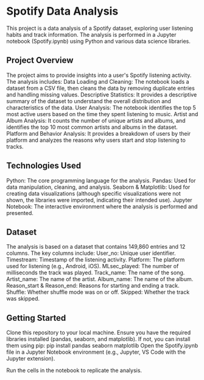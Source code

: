 # Spotify Data Analysis
This project is a data analysis of a Spotify dataset, exploring user listening habits and track information. The analysis is performed in a Jupyter notebook (Spotify.ipynb) using Python and various data science libraries.

## Project Overview
The project aims to provide insights into a user's Spotify listening activity. The analysis includes:
Data Loading and Cleaning: The notebook loads a dataset from a CSV file, then cleans the data by removing duplicate entries and handling missing values.
Descriptive Statistics: It provides a descriptive summary of the dataset to understand the overall distribution and characteristics of the data.
User Analysis: The notebook identifies the top 5 most active users based on the time they spent listening to music.
Artist and Album Analysis: It counts the number of unique artists and albums, and identifies the top 10 most common artists and albums in the dataset.
Platform and Behavior Analysis: It provides a breakdown of users by their platform and analyzes the reasons why users start and stop listening to tracks.

## Technologies Used
Python: The core programming language for the analysis.
Pandas: Used for data manipulation, cleaning, and analysis.
Seaborn & Matplotlib: Used for creating data visualizations (although specific visualizations were not shown, the libraries were imported, indicating their intended use).
Jupyter Notebook: The interactive environment where the analysis is performed and presented.

## Dataset
The analysis is based on a dataset that contains 149,860 entries and 12 columns. The key columns include:
User_no: Unique user identifier.
Timestream: Timestamp of the listening activity.
Platform: The platform used for listening (e.g., Android, iOS).
MLsec_played: The number of milliseconds the track was played.
Track_name: The name of the song.
Artist_name: The name of the artist.
Album_name: The name of the album.
Reason_start & Reason_end: Reasons for starting and ending a track.
Shuffle: Whether shuffle mode was on or off.
Skipped: Whether the track was skipped.

## Getting Started
Clone this repository to your local machine.
Ensure you have the required libraries installed (pandas, seaborn, and matplotlib). If not, you can install them using pip:
pip install pandas seaborn matplotlib
Open the Spotify.ipynb file in a Jupyter Notebook environment (e.g., Jupyter, VS Code with the Jupyter extension).

Run the cells in the notebook to replicate the analysis.
